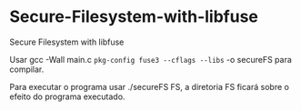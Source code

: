 # Secure-Filesystem-with-libfuse
Secure Filesystem with libfuse


Usar  gcc -Wall main.c `pkg-config fuse3 --cflags --libs` -o secureFS para compilar.

Para executar o programa usar ./secureFS FS, a diretoria FS ficará sobre o efeito do programa executado.
